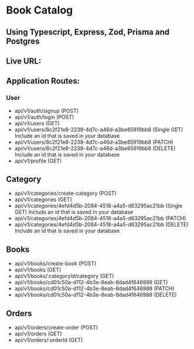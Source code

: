 # Book Catalog
## Using Typescript, Express, Zod, Prisma and Postgres

## Live URL: 

## Application Routes:
### User
- api/v1/auth/signup (POST)
- api/v1/auth/login (POST)
- api/v1/users (GET)
- api/v1/users/8c2f21e8-2238-4d7c-a46d-a3be85919bb8 (Single GET) Include an id that is saved in your database
- api/v1/users/8c2f21e8-2238-4d7c-a46d-a3be85919bb8 (PATCH)
- api/v1/users/8c2f21e8-2238-4d7c-a46d-a3be85919bb8 (DELETE) Include an id that is saved in your database
- api/v1/profile (GET)

## Category
- api/v1/categories/create-category (POST)
- api/v1/categories (GET)
- api/v1/categories/4efd4d5b-2084-4518-a4a5-d63295ac21bb (Single GET) Include an id that is saved in your database
- api/v1/categories/4efd4d5b-2084-4518-a4a5-d63295ac21bb (PATCH)
- api/v1/categories/4efd4d5b-2084-4518-a4a5-d63295ac21bb (DELETE) Include an id that is saved in your database

## Books
- api/v1/books/create-book (POST)
- api/v1/books (GET)
- api/v1/books/:categoryId/category (GET)
- api/v1/books/cd01c50a-d112-4b3e-8eab-8dad4f646988 (GET)
- api/v1/books/cd01c50a-d112-4b3e-8eab-8dad4f646988 (PATCH)
- api/v1/books/cd01c50a-d112-4b3e-8eab-8dad4f646988 (DELETE)

## Orders
- api/v1/orders/create-order (POST)
- api/v1/orders (GET)
- api/v1/orders/:orderId (GET)